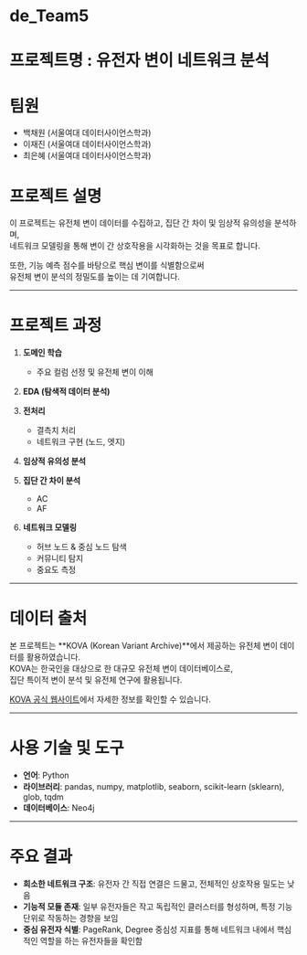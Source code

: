 # de_Team5

# 프로젝트명 : 유전자 변이 네트워크 분석


# 팀원
- 백채원 (서울여대 데이터사이언스학과)
- 이재진 (서울여대 데이터사이언스학과)
- 최은혜 (서울여대 데이터사이언스학과)


# 프로젝트 설명
이 프로젝트는 유전체 변이 데이터를 수집하고, 집단 간 차이 및 임상적 유의성을 분석하며,  
네트워크 모델링을 통해 변이 간 상호작용을 시각화하는 것을 목표로 합니다.

또한, 기능 예측 점수를 바탕으로 핵심 변이를 식별함으로써  
유전체 변이 분석의 정밀도를 높이는 데 기여합니다.

---

# 프로젝트 과정
1. **도메인 학습**  
   - 주요 컬럼 선정 및 유전체 변이 이해  

2. **EDA (탐색적 데이터 분석)**  

3. **전처리**  
   - 결측치 처리
   - 네트워크 구현 (노드, 엣지)  

4. **임상적 유의성 분석**  

5. **집단 간 차이 분석**
   - AC
   - AF

6. **네트워크 모델링**  
   - 허브 노드 & 중심 노드 탐색  
   - 커뮤니티 탐지  
   - 중요도 측정  

---

# 데이터 출처
본 프로젝트는 **KOVA (Korean Variant Archive)**에서 제공하는 유전체 변이 데이터를 활용하였습니다.  
KOVA는 한국인을 대상으로 한 대규모 유전체 변이 데이터베이스로,  
집단 특이적 변이 분석 및 유전체 연구에 활용됩니다.  

[KOVA 공식 웹사이트](https://www.kobic.re.kr/kova/)에서 자세한 정보를 확인할 수 있습니다.

---

# 사용 기술 및 도구
- **언어**: Python  
- **라이브러리**: pandas, numpy, matplotlib, seaborn, scikit-learn (sklearn), glob, tqdm  
- **데이터베이스**: Neo4j  

---

# 주요 결과
- **희소한 네트워크 구조**: 유전자 간 직접 연결은 드물고, 전체적인 상호작용 밀도는 낮음  
- **기능적 모듈 존재**: 일부 유전자들은 작고 독립적인 클러스터를 형성하며, 특정 기능 단위로 작동하는 경향을 보임  
- **중심 유전자 식별**: PageRank, Degree 중심성 지표를 통해 네트워크 내에서 핵심적인 역할을 하는 유전자들을 확인함  


